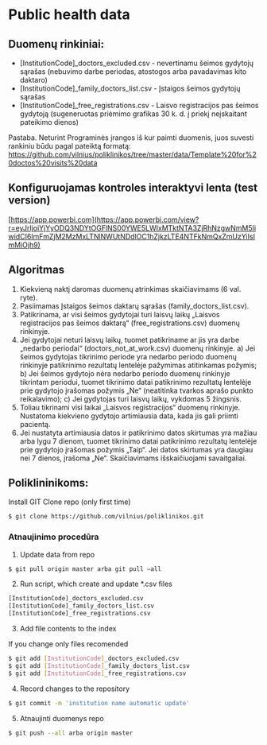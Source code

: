 # Public health data

## Duomenų rinkiniai:
* [InstitutionCode]_doctors_excluded.csv - nevertinamu šeimos gydytojų sąrašas (nebuvimo darbe periodas, atostogos arba pavadavimas kito daktaro)
* [InstitutionCode]_family_doctors_list.csv - Įstaigos šeimos gydytojų sąrašas
* [InstitutionCode]_free_registrations.csv - Laisvo registracijos pas šeimos gydytoją (sugeneruotas priėmimo grafikas 30 k. d. į priekį neįskaitant pateikimo dienos)

Pastaba. Neturint Programinės įrangos iš kur paimti duomenis, juos suvesti rankiniu būdu pagal pateiktą formatą: https://github.com/vilnius/poliklinikos/tree/master/data/Template%20for%20doctos%20visits%20data

## Konfiguruojamas kontroles interaktyvi lenta (test version)
[https://app.powerbi.com](https://app.powerbi.com/view?r=eyJrIjoiYjYyODQ3NDYtOGFlNS00YWE5LWIxMTktNTA3ZjRhNzgwNmM5IiwidCI6ImFmZjM2MzMxLTNlNWUtNDdlOC1hZjkzLTE4NTFkNmQxZmUzYiIsImMiOjh9)

## Algoritmas
1) Kiekvieną naktį daromas duomenų atrinkimas skaičiavimams (6 val. ryte). 
2) Pasiimamas Įstaigos šeimos daktarų sąrašas (family_doctors_list.csv).
3) Patikrinama, ar visi šeimos gydytojai turi laisvų laikų „Laisvos registracijos pas šeimos daktarą“ (free_registrations.csv) duomenų rinkinyje.
4) Jei gydytojai neturi laisvų laikų, tuomet patikriname ar jis yra darbe „nedarbo periodai“ (doctors_not_at_work.csv) duomenų rinkinyje.
a) Jei šeimos gydytojas tikrinimo periode yra nedarbo periodo duomenų rinkinyje patikrinimo rezultatų lentelėje pažymimas atitinkamas požymis;
b) Jei šeimos gydytojo nėra nedarbo periodo duomenų rinkinyje tikrintam periodui, tuomet tikrinimo datai patikrinimo rezultatų lentelėje prie gydytojo įrašomas požymis „Ne“ (neatitinka tvarkos aprašo punkto reikalavimo);
c) Jei gydytojas turi laisvų laikų, vykdomas 5 žingsnis. 
5) Toliau tikrinami visi laikai „Laisvos registracijos“ duomenų rinkinyje. Nustatoma kiekvieno gydytojo artimiausia data, kada jis gali priimti pacientą.
6) Jei nustatyta artimiausia datos ir patikrinimo datos skirtumas yra mažiau arba lygu 7 dienom, tuomet tikrinimo datai patikrinimo rezultatų lentelėje prie gydytojo įrašomas požymis „Taip“. Jei datos skirtumas yra daugiau nei 7 dienos, įrašoma „Ne“.
Skaičiavimams išskaičiuojami savaitgaliai.

## Poliklininikoms:
Install GIT
Clone repo (only first time) 
```sh
$ git clone https://github.com/vilnius/poliklinikos.git
```

### Atnaujinimo procedūra
1.	Update data from repo 
```sh
$ git pull origin master arba git pull –all
```
2.	Run script, which create and update *.csv files
```sh
[InstitutionCode]_doctors_excluded.csv
[InstitutionCode]_family_doctors_list.csv 
[InstitutionCode]_free_registrations.csv
```
3. Add file contents to the index

If you change only files recomended
```sh
$ git add [InstitutionCode]_doctors_excluded.csv
$ git add [InstitutionCode]_family_doctors_list.csv 
$ git add [InstitutionCode]_free_registrations.csv
```
4.	Record changes to the repository
```sh
$ git commit -m 'institution name automatic update' 
```

5.	Atnaujinti duomenys repo
```sh
$ git push --all arba origin master
```

